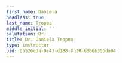 ```yaml
---
first_name: Daniela
headless: true
last_name: Tropea
middle_initial: ''
salutation: Dr.
title: Dr. Daniela Tropea
type: instructor
uid: 05526eda-9c43-d188-8b20-6866b356da04
---
```

